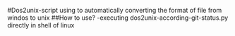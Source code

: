 #Dos2unix-script using to automatically converting the format of file from windos to unix
##How to use?
-executing dos2unix-according-git-status.py directly in shell of linux

